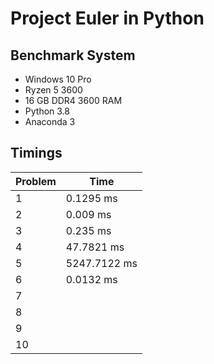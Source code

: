 # Project Euler in Python

## Benchmark System
- Windows 10 Pro
- Ryzen 5 3600
- 16 GB DDR4 3600 RAM
- Python 3.8
- Anaconda 3

## Timings
Problem | Time
--- | ---
1 | 0.1295 ms
2 | 0.009 ms
3 | 0.235 ms
4 | 47.7821 ms
5 | 5247.7122 ms
6 | 0.0132 ms
7 |
8 |
9 |
10 |
  